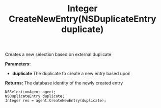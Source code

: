 ﻿---
uid: crmscript_ref_NSSelectionAgent_CreateNewEntry
title: Integer CreateNewEntry(NSDuplicateEntry duplicate)
intellisense: NSSelectionAgent.CreateNewEntry
keywords: NSSelectionAgent, CreateNewEntry
so.topic: reference
---

Creates a new selection based on external duplicate

**Parameters:**
 - **duplicate** The duplicate to create a new entry based upon

**Returns:** The database identity of the newly created entry

```crmscript
NSSelectionAgent agent;
NSDuplicateEntry duplicate;
Integer res = agent.CreateNewEntry(duplicate);
```

